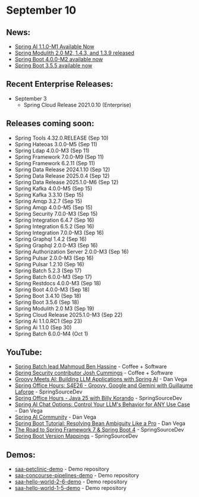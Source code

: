 # September 10

## News:

- [Spring AI 1.1.0-M1 Available Now](https://spring.io/blog/2025/09/09/spring-ai-1-1-0-M1-available-now)
- [Spring Modulith 2.0 M2, 1.4.3, and 1.3.9 released](https://spring.io/blog/2025/08/22/spring-modulith-2-0-0-m2-1-4-3-and-1-3-9-released)
- [Spring Boot 4.0.0-M2 available now](https://spring.io/blog/2025/08/21/spring-boot-4-0-0-M2-available-now)
- [Spring Boot 3.5.5 available now](https://spring.io/blog/2025/08/21/spring-boot-3-5-5-available-now)

## Recent Enterprise Releases:

- September 3
  - Spring Cloud Release 2021.0.10 (Enterprise)

## Releases coming soon:

- Spring Tools 4.32.0.RELEASE (Sep 10)
- Spring Hateoas 3.0.0-M5 (Sep 11)
- Spring Ldap 4.0.0-M3 (Sep 11)
- Spring Framework 7.0.0-M9 (Sep 11)
- Spring Framework 6.2.11 (Sep 11)
- Spring Data Release 2024.1.10 (Sep 12)
- Spring Data Release 2025.0.4 (Sep 12)
- Spring Data Release 2025.1.0-M6 (Sep 12)
- Spring Kafka 4.0.0-M5 (Sep 15)
- Spring Kafka 3.3.10 (Sep 15)
- Spring Amqp 3.2.7 (Sep 15)
- Spring Amqp 4.0.0-M5 (Sep 15)
- Spring Security 7.0.0-M3 (Sep 15)
- Spring Integration 6.4.7 (Sep 16)
- Spring Integration 6.5.2 (Sep 16)
- Spring Integration 7.0.0-M3 (Sep 16)
- Spring Graphql 1.4.2 (Sep 16)
- Spring Graphql 2.0.0-M3 (Sep 16)
- Spring Authorization Server 2.0.0-M3 (Sep 16)
- Spring Pulsar 2.0.0-M3 (Sep 16)
- Spring Pulsar 1.2.10 (Sep 16)
- Spring Batch 5.2.3 (Sep 17)
- Spring Batch 6.0.0-M3 (Sep 17)
- Spring Restdocs 4.0.0-M3 (Sep 18)
- Spring Boot 4.0.0-M3 (Sep 18)
- Spring Boot 3.4.10 (Sep 18)
- Spring Boot 3.5.6 (Sep 18)
- Spring Modulith 2.0 M3 (Sep 19)
- Spring Cloud Release 2025.1.0-M3 (Sep 22)
- Spring Ai 1.1.0.RC1 (Sep 23)
- Spring Ai 1.1.0 (Sep 30)
- Spring Batch 6.0.0-M4 (Oct 1)

## YouTube:

- [Spring Batch lead Mahmoud Ben Hassine](https://www.youtube.com/watch?v=JOiGP7y60eA) - Coffee + Software
- [Spring Security contributor Josh Cummings](https://www.youtube.com/watch?v=GJ1o3nnQZz0) - Coffee + Software
- [Groovy Meets AI: Building LLM Applications with Spring AI](https://www.youtube.com/watch?v=rQwm9--DMIA) - Dan Vega
- [Spring Office Hours: S4E26 - Groovy, Google and Gemini with Guillaume Laforge](https://www.youtube.com/watch?v=1Oojjy0pRlQ) - SpringSourceDev
- [Spring Office Hours - Java 25 with Billy Korando](https://www.youtube.com/watch?v=kDSyNAfjDWY) - SpringSourceDev
- [Spring AI Chat Options: Control Your LLM's Behavior for ANY Use Case](https://www.youtube.com/watch?v=MrC-xDvkJlE) - Dan Vega
- [Spring AI Community](https://www.youtube.com/shorts/ueGEfejLSDY) - Dan Vega
- [Spring Boot Tutorial: Resolving Bean Ambiguity Like a Pro](https://www.youtube.com/watch?v=jCjHAD94c8A) - Dan Vega
- [The Road to Spring Framework 7 & Spring Boot 4](https://www.youtube.com/shorts/iP9vTOruwEE) - SpringSourceDev
- [Spring Boot Version Mappings](https://www.youtube.com/shorts/qzVjEJOv9Rs) - SpringSourceDev

## Demos:

- [saa-petclinic-demo](https://github.com/dashaun-tanzu/saa-petclinic-demo) - Demo repository
- [saa-concourse-pipelines-demo](https://github.com/dashaun-tanzu/saa-concourse-pipelines-demo) - Demo repository
- [saa-hello-world-2-6-demo](https://github.com/dashaun-tanzu/saa-hello-world-2-6-demo) - Demo repository
- [saa-hello-world-1-5-demo](https://github.com/dashaun-tanzu/saa-hello-world-1-5-demo) - Demo repository


